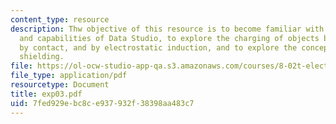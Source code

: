 ```yaml
---
content_type: resource
description: Thw objective of this resource is to become familiar with the basic uses
  and capabilities of Data Studio, to explore the charging of objects by friction,
  by contact, and by electrostatic induction, and to explore the concept of electrostatic
  shielding.
file: https://ol-ocw-studio-app-qa.s3.amazonaws.com/courses/8-02t-electricity-and-magnetism-spring-2005/7fed929ebc8ce937932f38398aa483c7_exp03.pdf
file_type: application/pdf
resourcetype: Document
title: exp03.pdf
uid: 7fed929e-bc8c-e937-932f-38398aa483c7
---
```

